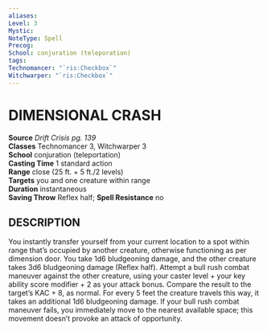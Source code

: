 ```yaml
---
aliases: 
Level: 3
Mystic: 
NoteType: Spell
Precog: 
School: conjuration (teleporation) 
tags: 
Technomancer: "`ris:Checkbox`"
Witchwarper: "`ris:Checkbox`"
---
```

# DIMENSIONAL CRASH

**Source** _Drift Crisis pg. 139_  
**Classes** Technomancer 3, Witchwarper 3  
**School** conjuration (teleportation)  
**Casting Time** 1 standard action  
**Range** close (25 ft. + 5 ft./2 levels)  
**Targets** you and one creature within range  
**Duration** instantaneous  
**Saving Throw** Reflex half; **Spell Resistance** no

## DESCRIPTION

You instantly transfer yourself from your current location to a spot within range that’s occupied by another creature, otherwise functioning as per dimension door. You take 1d6 bludgeoning damage, and the other creature takes 3d6 bludgeoning damage (Reflex half). Attempt a bull rush combat maneuver against the other creature, using your caster level + your key ability score modifier + 2 as your attack bonus. Compare the result to the target’s KAC + 8, as normal. For every 5 feet the creature travels this way, it takes an additional 1d6 bludgeoning damage. If your bull rush combat maneuver fails, you immediately move to the nearest available space; this movement doesn’t provoke an attack of opportunity.